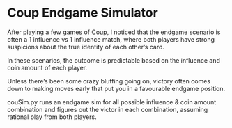 # Coup Endgame Simulator

After playing a few games of [Coup](https://boardgamegeek.com/boardgame/131357/coup), I noticed that the endgame scenario is often a 1 influence vs 1 influence match, where both players have strong suspicions about the true identity of each other’s card.

In these scenarios, the outcome is predictable based on the influence and coin amount of each player.

Unless there’s been some crazy bluffing going on, victory often comes down to making moves early that put you in a favourable endgame position.

couSim.py runs an endgame sim for all possible influence & coin amount combination and figures out the victor in each combination, assuming rational play from both players.
